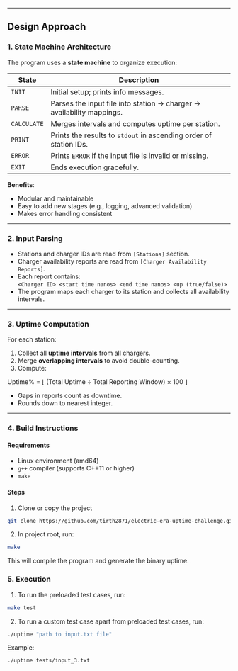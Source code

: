 
---

## Design Approach

### 1. State Machine Architecture

The program uses a **state machine** to organize execution:

| State        | Description                                                                 |
|--------------|-----------------------------------------------------------------------------|
| `INIT`       | Initial setup; prints info messages.                                        |
| `PARSE`      | Parses the input file into station → charger → availability mappings.       |
| `CALCULATE`  | Merges intervals and computes uptime per station.                           |
| `PRINT`      | Prints the results to `stdout` in ascending order of station IDs.           |
| `ERROR`      | Prints `ERROR` if the input file is invalid or missing.                     |
| `EXIT`       | Ends execution gracefully.                                                  |

**Benefits**:

- Modular and maintainable
- Easy to add new stages (e.g., logging, advanced validation)
- Makes error handling consistent

---

### 2. Input Parsing

- Stations and charger IDs are read from `[Stations]` section.
- Charger availability reports are read from `[Charger Availability Reports]`.
- Each report contains:  
  `<Charger ID> <start time nanos> <end time nanos> <up (true/false)>`
- The program maps each charger to its station and collects all availability intervals.

---

### 3. Uptime Computation

For each station:

1. Collect all **uptime intervals** from all chargers.
2. Merge **overlapping intervals** to avoid double-counting.
3. Compute:

Uptime% = ⌊ (Total Uptime ÷ Total Reporting Window) × 100 ⌋

- Gaps in reports count as downtime.
- Rounds down to nearest integer.

---

### 4. Build Instructions

#### Requirements

- Linux environment (amd64)
- `g++` compiler (supports C++11 or higher)
- `make`

#### Steps

1. Clone or copy the project

```bash
git clone https://github.com/tirth2871/electric-era-uptime-challenge.git
```

2. In project root, run:

```bash
make
```
This will compile the program and generate the binary uptime.

### 5. Execution

1. To run the preloaded test cases, run:

```bash
make test
```

2. To run a custom test case apart from preloaded test cases, run:

```bash
./uptime "path to input.txt file"
```

Example:

```bash
./uptime tests/input_3.txt
```